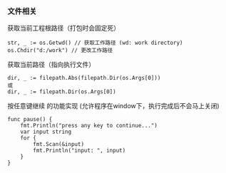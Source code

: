 ### 文件相关


获取当前工程根路径（打包时会固定死）
```golang
str, _ := os.Getwd() // 获取工作路径 (wd: work directory)
os.Chdir("d:/work") // 更改工作路径
```

获取当前路径（指向执行文件）
```golang
dir, _ := filepath.Abs(filepath.Dir(os.Args[0]))
或
dir, _ := filepath.Dir(os.Args[0])
```

按任意键继续 的功能实现 (允许程序在window下，执行完成后不会马上关闭)
```golang
func pause() {
	fmt.Println("press any key to continue...")
	var input string
	for {
		fmt.Scan(&input)
		fmt.Println("input: ", input)
	}
}
```
